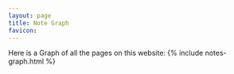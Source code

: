 ```yaml
---
layout: page
title: Note Graph
favicon: 
---
```


Here is a Graph of all the pages on this website:
{% include notes-graph.html %}